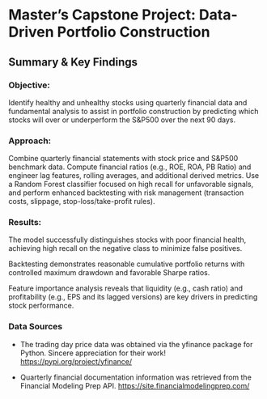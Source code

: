 # Master’s Capstone Project: Data-Driven Portfolio Construction
## Summary & Key Findings
### Objective:
Identify healthy and unhealthy stocks using quarterly financial data and fundamental analysis to assist in portfolio construction by predicting which stocks will over or underperform the S&P500 over the next 90 days.

### Approach:
Combine quarterly financial statements with stock price and S&P500 benchmark data. Compute financial ratios (e.g., ROE, ROA, PB Ratio) and engineer lag features, rolling averages, and additional derived metrics. Use a Random Forest classifier focused on high recall for unfavorable signals, and perform enhanced backtesting with risk management (transaction costs, slippage, stop-loss/take-profit rules).

### Results:

The model successfully distinguishes stocks with poor financial health, achieving high recall on the negative class to minimize false positives.

Backtesting demonstrates reasonable cumulative portfolio returns with controlled maximum drawdown and favorable Sharpe ratios.

Feature importance analysis reveals that liquidity (e.g., cash ratio) and profitability (e.g., EPS and its lagged versions) are key drivers in predicting stock performance.

### Data Sources
- The trading day price data was obtained via the yfinance package for Python. Sincere appreciation for their work!
https://pypi.org/project/yfinance/

- Quarterly financial documentation information was retrieved from the Financial Modeling Prep API.
https://site.financialmodelingprep.com/